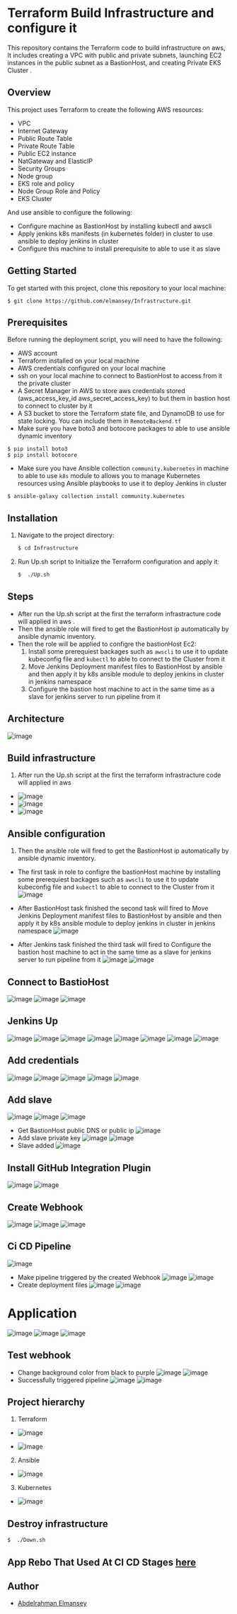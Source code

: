 # Terraform Build Infrastructure and configure it 

This repository contains the Terraform code to build infrastructure on aws, It includes creating a VPC with public and private subnets, launching EC2 instances in the public subnet as a BastionHost, and creating Private EKS Cluster .


## Overview

This project uses Terraform to create the following AWS resources:

- VPC
- Internet Gateway
- Public Route Table
- Private Route Table
- Public EC2 instance
- NatGateway and ElasticIP 
- Security Groups 
- Node group
- EKS role and policy 
- Node Group Role and Policy 
- EKS Cluster

And use ansible to configure the following:
- Configure machine as BastionHost by installing kubectl and awscli
- Apply jenkins k8s manifests (in kubernetes folder) in cluster to use ansible to deploy jenkins in cluster
- Configure this machine to install prerequisite to able to use it as slave

## Getting Started

To get started with this project, clone this repository to your local machine:

```
$ git clone https://github.com/elmansey/Infrastructure.git
```

## Prerequisites

Before running the deployment script, you will need to have the following:

- AWS account
- Terraform installed on your local machine
- AWS credentials configured on your local machine
- ssh on your local machine to connect to BastionHost to access from it the private cluster
- A Secret Manager in AWS to store aws credentials stored                                   (aws_access_key_id aws_secret_access_key) to but them in bastion host to connect to cluster by it 
- A S3 bucket to store the Terraform state file, and DynamoDB to use for state locking. You can include them in `RemoteBackend.tf`
- Make sure you have boto3 and botocore packages to able to use ansible dynamic inventory 
```
$ pip install boto3 
$ pip install botocore 
```
- Make sure you have Ansible collection `community.kubernetes`  in machine to able to use `k8s` module to allows you to manage Kubernetes resources using Ansible playbooks to use it to deploy Jenkins in cluster 
```
$ ansible-galaxy collection install community.kubernetes
```

## Installation

1. Navigate to the project directory:

    ```bash
    $ cd Infrastructure 
    ```

2. Run Up.sh script to Initialize the Terraform configuration and apply it:

    ```bash
    $  ./Up.sh
    ```

## Steps 

- After run the Up.sh script at the first the terraform infrastracture code will applied in aws .
- Then the ansible role will fired to get the BastionHost ip automatically by ansible dynamic inventory. 
- Then the role will be applied to configre the bastionHost Ec2:
  1. Install some prerequiest backages such as `awscli` to use it to update kubeconfig file and `kubectl` to able to connect to the Cluster from it
  2. Move Jenkins Deployment manifest files to BastionHost by ansible and then apply it by k8s ansible module to deploy jenkins in cluster in jenkins namespace 
  3. Configure the bastion host machine to act in the same time as a slave for jenkins server to run pipeline from it 

## Architecture
![image](https://github.com/elmansey/Infrastructure/assets/89076648/7acab3df-684b-4f92-b012-c62449a57f15)

## Build infrastructure

1. After run the Up.sh script at the first the terraform infrastracture code will applied in aws
- ![image](https://github.com/elmansey/Infrastructure/assets/89076648/9590f163-1b07-406f-8f8f-0d61b84b2736)
- ![image](https://github.com/elmansey/Infrastructure/assets/89076648/8e5c6528-8421-4b48-91b4-9c3121dd000b)
- ![image](https://github.com/elmansey/Infrastructure/assets/89076648/0c45604a-53cf-40e3-a04d-aca1849baf93)

## Ansible configuration
1. Then the ansible role will fired to get the BastionHost ip automatically by ansible dynamic inventory. 
- The first task in role to configre the bastionHost machine by installing some prerequiest backages such as `awscli` to use it to update kubeconfig file and `kubectl` to able to connect to the Cluster from it
![image](https://github.com/elmansey/Infrastructure/assets/89076648/89a69f2a-92ea-4948-a4b2-463d83a826e3)

- After BastionHost task finished the second task will fired to Move Jenkins Deployment manifest files to BastionHost by ansible and then apply it by k8s ansible module to deploy jenkins in cluster in jenkins namespace 
![image](https://github.com/elmansey/Infrastructure/assets/89076648/1dd6bd0b-6d6f-4326-8181-f45eb8ac1d93)

- After Jenkins task finished the third task will fired to Configure the bastion host machine to act in the same time as a slave for jenkins server to run pipeline from it 
![image](https://github.com/elmansey/Infrastructure/assets/89076648/acfeb554-d1e6-4881-ae99-affdd5690ab3)
![image](https://github.com/elmansey/Infrastructure/assets/89076648/198f6d0e-e6d6-4048-93d9-a357553a8fce)


## Connect to BastioHost
![image](https://github.com/elmansey/Infrastructure/assets/89076648/2008ac8e-76ba-4648-aaa8-65ebf17c9b11)
![image](https://github.com/elmansey/Infrastructure/assets/89076648/ed3730c0-7e6f-49b0-94df-edf44d2a84d9)
![image](https://github.com/elmansey/Infrastructure/assets/89076648/391d3129-4264-4a4d-bbdc-2932d00110c0)



## Jenkins Up
![image](https://github.com/elmansey/Infrastructure/assets/89076648/24f961db-5bec-48a1-881b-db80053f7654)
![image](https://github.com/elmansey/Infrastructure/assets/89076648/f6ab9292-8e5e-45c7-a234-99e962c68eb6)
![image](https://github.com/elmansey/Infrastructure/assets/89076648/2e7945a8-9900-4d45-b501-cce32f8962de)
![image](https://github.com/elmansey/Infrastructure/assets/89076648/1ea08d2c-1e48-4170-8958-24c6e9765503)
![image](https://github.com/elmansey/Infrastructure/assets/89076648/3daba51b-0c87-4132-a8eb-904b8edd86a1)
![image](https://github.com/elmansey/Infrastructure/assets/89076648/be3a5da3-7d91-4938-adcb-0b25c298de81)
![image](https://github.com/elmansey/Infrastructure/assets/89076648/247fb66a-955a-42a6-ab67-93cae5cb7d05)
![image](https://github.com/elmansey/Infrastructure/assets/89076648/d5754f82-2d95-4f18-b521-91b498f43513)


## Add credentials
![image](https://github.com/elmansey/Infrastructure/assets/89076648/56b14551-bfe6-4d99-89d2-dda68e280474)
![image](https://github.com/elmansey/Infrastructure/assets/89076648/58114c89-b4ec-4b5e-9237-73301ae73256)
![image](https://github.com/elmansey/Infrastructure/assets/89076648/7835a3e7-6370-491a-9b51-698d9c84a986)
![image](https://github.com/elmansey/Infrastructure/assets/89076648/add06711-162e-4de8-8464-c1be5610a424)
![image](https://github.com/elmansey/Infrastructure/assets/89076648/8a8d7ac0-a15b-4eab-8652-f1cafcfbd82c)


## Add slave
![image](https://github.com/elmansey/Infrastructure/assets/89076648/75d74ee5-04d2-448a-b73b-ec119573b463)
![image](https://github.com/elmansey/Infrastructure/assets/89076648/218a2ff5-cc8b-4930-b466-93763f9fdba2)
![image](https://github.com/elmansey/Infrastructure/assets/89076648/56716317-a5fd-49b4-a29c-5aa8fe3d21fe)
- Get BastionHost public DNS or public ip
![image](https://github.com/elmansey/Infrastructure/assets/89076648/7263b8ad-f7df-483e-809e-1b2ffd66ff7a)
- Add slave private key 
![image](https://github.com/elmansey/Infrastructure/assets/89076648/18aa0546-9e28-4aff-8629-ce1c222729b2)
![image](https://github.com/elmansey/Infrastructure/assets/89076648/e2c2185b-c388-476b-92c9-d118a6aa847d)
- Slave added 
![image](https://github.com/elmansey/Infrastructure/assets/89076648/87e65555-6d9a-4a0b-a94d-2f1309566942)


## Install GitHub Integration Plugin
![image](https://github.com/elmansey/Infrastructure/assets/89076648/dd9229f4-0afd-4f65-af76-723c58de021b)
![image](https://github.com/elmansey/Infrastructure/assets/89076648/3cca2154-db69-4314-90a1-1405cbf7b267)


## Create Webhook
![image](https://github.com/elmansey/Infrastructure/assets/89076648/0231be83-3c96-4778-9074-ea463a212ad1)
![image](https://github.com/elmansey/Infrastructure/assets/89076648/a89eddee-f999-474c-8057-ce2ae0d92584)
![image](https://github.com/elmansey/Infrastructure/assets/89076648/b901b205-ad44-4061-a1bb-9f2c07da78b3)


## Ci CD Pipeline 
![image](https://github.com/elmansey/Infrastructure/assets/89076648/db297642-60d9-4f38-a721-f466e5f647dc)
- Make pipeline triggered by the created Webhook
![image](https://github.com/elmansey/Infrastructure/assets/89076648/70b4686c-59e6-47ba-bed8-021fedcd8759)
![image](https://github.com/elmansey/Infrastructure/assets/89076648/16e3fbe1-b276-428f-8d7f-4616056847e1)
- Create deployment files
![image](https://github.com/elmansey/Infrastructure/assets/89076648/9b5856c1-1bbc-48c8-8d90-48fc4899f1df)
![image](https://github.com/elmansey/Infrastructure/assets/89076648/6d7ff422-eccb-4972-a0aa-3300684bf1a7)


# Application 
![image](https://github.com/elmansey/Infrastructure/assets/89076648/44b20e49-ee65-4535-88e5-8cc0cf58285f)
![image](https://github.com/elmansey/Infrastructure/assets/89076648/690c1e91-d6e9-4b25-824a-da2cecaf6494)
![image](https://github.com/elmansey/Infrastructure/assets/89076648/62a7edb2-23fa-4a50-a330-633c40b999ae)


## Test webhook
- Change background color from black to purple
![image](https://github.com/elmansey/Infrastructure/assets/89076648/870049b4-174b-4f5b-9311-8bcf88a3332f)
![image](https://github.com/elmansey/Infrastructure/assets/89076648/33e7942e-d334-43a5-b314-71b1d96f856c)
- Successfully triggered pipeline
![image](https://github.com/elmansey/Infrastructure/assets/89076648/07583bf0-e1b5-4c5a-8864-60b853ec0c91)
![image](https://github.com/elmansey/Infrastructure/assets/89076648/9d76b2a6-abd8-4ef8-b6f9-4dfd86c22111)




## Project hierarchy
1. Terraform 
- ![image](https://github.com/elmansey/Infrastructure/assets/89076648/ea7f4462-168f-42e4-b1ba-2945fcd685a3)

- ![image](https://github.com/elmansey/Infrastructure/assets/89076648/0ded8286-d795-4668-a0ee-4ba59324d94b)

2. Ansible
- ![image](https://github.com/elmansey/Infrastructure/assets/89076648/6a30c7bc-dcf6-49f7-bdac-4ada4afb6997)

3. Kubernetes
- ![image](https://github.com/elmansey/Infrastructure/assets/89076648/7f197e29-77b7-4c49-ae85-166adf0c7b79)





## Destroy infrastructure

```bash
$  ./Down.sh
```

## App Rebo That Used At CI CD Stages [here](https://github.com/elmansey/Application)

## Author

- [Abdelrahman Elmansey ](https://www.linkedin.com/in/abdelrahman-elmansey/)